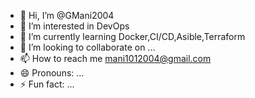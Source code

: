 - 👋 Hi, I’m @GMani2004
- 👀 I’m interested in DevOps
- 🌱 I’m currently learning Docker,CI/CD,Asible,Terraform
- 💞️ I’m looking to collaborate on ...
- 📫 How to reach me mani1012004@gmail.com
- 😄 Pronouns: ...
- ⚡ Fun fact: ...

<!---
GMani2004/GMani2004 is a ✨ special ✨ repository because its `README.md` (this file) appears on your GitHub profile.
You can click the Preview link to take a look at your changes.
--->
